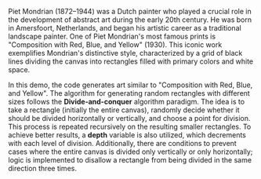 Piet Mondrian (1872–1944) was a Dutch painter who played a crucial role in the development of abstract art during the early 20th century. He was born in Amersfoort, Netherlands, and began his artistic career as a traditional landscape painter. One of Piet Mondrian's most famous prints is "Composition with Red, Blue, and Yellow" (1930). This iconic work exemplifies Mondrian's distinctive style, characterized by a grid of black lines dividing the canvas into rectangles filled with primary colors and white space.

In this demo, the code generates art similar to "Composition with Red, Blue, and Yellow". The algorithm for generating random rectangles with different sizes follows the **Divide-and-conquer** algorithm paradigm. The idea is to take a rectangle (initially the entire canvas), randomly decide whether it should be divided horizontally or vertically, and choose a point for division. This process is repeated recursively on the resulting smaller rectangles. To achieve better results, a **depth** variable is also utilized, which decrements with each level of division. Additionally, there are conditions to prevent cases where the entire canvas is divided only vertically or only horizontally; logic is implemented to disallow a rectangle from being divided in the same direction three times.
